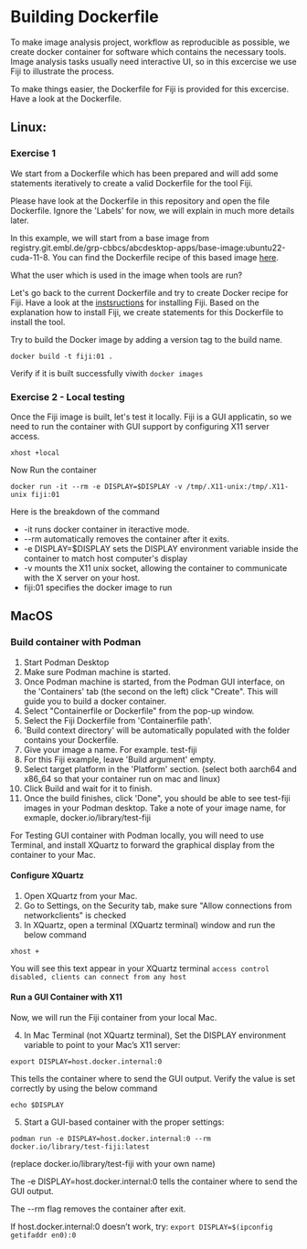# Building Dockerfile

To make image analysis project, workflow as reproducible as possible, we create docker container for software which contains the necessary tools. Image analysis tasks usually need interactive UI, so in this excercise we use Fiji to illustrate the process.

To make things easier, the Dockerfile for Fiji is provided for this excercise. Have a look at the Dockerfile.

## Linux:
### Exercise 1

We start from a Dockerfile which has been prepared and will add some statements iteratively to create a valid Dockerfile for the tool Fiji.

Please have look at the Dockerfile in this repository and open the file Dockerfile. Ignore the 'Labels' for now, we will explain in much more details later.

In this example, we will start from a base image from registry.git.embl.de/grp-cbbcs/abcdesktop-apps/base-image:ubuntu22-cuda-11-8. 
You can find the Dockerfile recipe of this based image [here](https://git.embl.de/grp-cbbcs/abcdesktop-apps/-/blob/main/base-image/Dockerfile.ubuntu22-cuda-11-8?ref_type=heads).

What the user which is used in the image when tools are run?

Let's go back to the current Dockerfile and try to create Docker recipe for Fiji. 
Have a look at the [instsructions](https://imagej.net/software/fiji/downloads) for installing Fiji. Based on the explanation how to install Fiji, we create statements for this Dockerfile to install the tool.

Try to build the Docker image by adding a version tag to the build name.

```
docker build -t fiji:01 .
```

Verify if it is built successfully viwith ``` docker images ```

### Exercise 2 - Local testing

Once the Fiji image is built, let's test it locally. Fiji is a GUI applicatin, so we need to run the container with GUI support by configuring X11 server access.

```
xhost +local
```

Now Run the container 

```
docker run -it --rm -e DISPLAY=$DISPLAY -v /tmp/.X11-unix:/tmp/.X11-unix fiji:01

```

Here is the breakdown of the command
- -it runs docker container in iteractive mode.
- --rm automatically removes the container after it exits.
- -e DISPLAY=$DISPLAY sets the DISPLAY environment variable inside the container to match host computer's display
- -v mounts the X11 unix socket, allowing the container to communicate with the X server on your host.
- fiji:01 specifies the docker image to run

## MacOS

### Build container with Podman
1. Start Podman Desktop
2. Make sure Podman machine is started.
3. Once Podman machine is started, from the Podman GUI interface, on the 'Containers' tab (the second on the left) click "Create". This will guide you to build a docker container.
4. Select "Containerfile or Dockerfile" from the pop-up window.
5. Select the Fiji Dockerfile from 'Containerfile path'.
6. 'Build context directory' will be automatically populated with the folder contains your Dockerfile.
7. Give your image a name. For example. test-fiji
8. For this Fiji example, leave 'Build argument' empty.
9. Select target platform in the 'Platform' section.
   (select both aarch64 and x86_64 so that your container run on mac and linux)
10. Click Build and wait for it to finish.
12. Once the build finishes, click 'Done", you should be able to see test-fiji images in your Podman desktop.
    Take a note of your image name, for exmaple, docker.io/library/test-fiji

For Testing GUI container with Podman locally, you will need to use Terminal, and install XQuartz to forward the graphical display from the container to your Mac.

#### Configure XQuartz
1. Open XQuartz from your Mac.
2. Go to Settings, on the Security tab, make sure "Allow connections from networkclients" is checked
3. In XQuartz, open a terminal (XQuartz terminal) window and run the below command

` xhost + `

You will see this text appear in your XQuartz terminal
`access control disabled, clients can connect from any host`

#### Run a GUI Container with X11
Now, we will run the Fiji container from your local Mac.

4. In Mac Terminal (not XQuartz terminal), Set the DISPLAY environment variable to point to your Mac’s X11 server:

`export DISPLAY=host.docker.internal:0`

This tells the container where to send the GUI output. Verify the value is set correctly by using the below command

`echo $DISPLAY`

5. Start a GUI-based container with the proper settings:

`podman run -e DISPLAY=host.docker.internal:0 --rm docker.io/library/test-fiji:latest `

(replace docker.io/library/test-fiji with your own name)

The -e DISPLAY=host.docker.internal:0 tells the container where to send the GUI output.

The --rm flag removes the container after exit.

If host.docker.internal:0 doesn’t work, try:
`export DISPLAY=$(ipconfig getifaddr en0):0`






